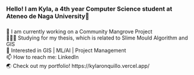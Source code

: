 <h3 align="left">Hello! I am Kyla, a 4th year Computer Science student at Ateneo de Naga University👋</h3>

###

<p align="left">
🌱 I am currently working on a Community Mangrove Project<br>
👩🏻‍💻 Studying for my thesis, which is related to Slime Mould Algorithm and GIS<br>
👀 Interested in GIS | ML/AI | Project Management<br>
📫 How to reach me: <a href="https://www.linkedin.com/in/kylaronquillo/" target="_blank" style="text-decoration: none; color: inherit;">LinkedIn</a><br>
🌏 Check out my portfolio! https://kylaronquillo.vercel.app/
</p>
